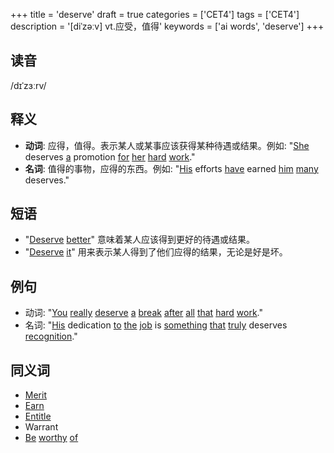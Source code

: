 +++
title = 'deserve'
draft = true
categories = ['CET4']
tags = ['CET4']
description = '[diˈzəːv] vt.应受，值得'
keywords = ['ai words', 'deserve']
+++

## 读音
/dɪˈzɜːrv/

## 释义
- **动词**: 应得，值得。表示某人或某事应该获得某种待遇或结果。例如: "[She](/zh/post/she/) deserves [a](/zh/post/a/) promotion [for](/zh/post/for/) [her](/zh/post/her/) [hard](/zh/post/hard/) [work](/zh/post/work/)."
- **名词**: 值得的事物，应得的东西。例如: "[His](/zh/post/his/) efforts [have](/zh/post/have/) earned [him](/zh/post/him/) [many](/zh/post/many/) deserves."

## 短语
- "[Deserve](/zh/post/deserve/) [better](/zh/post/better/)" 意味着某人应该得到更好的待遇或结果。
- "[Deserve](/zh/post/deserve/) [it](/zh/post/it/)" 用来表示某人得到了他们应得的结果，无论是好是坏。

## 例句
- 动词: "[You](/zh/post/you/) [really](/zh/post/really/) [deserve](/zh/post/deserve/) [a](/zh/post/a/) [break](/zh/post/break/) [after](/zh/post/after/) [all](/zh/post/all/) [that](/zh/post/that/) [hard](/zh/post/hard/) [work](/zh/post/work/)."
- 名词: "[His](/zh/post/his/) dedication [to](/zh/post/to/) [the](/zh/post/the/) [job](/zh/post/job/) is [something](/zh/post/something/) [that](/zh/post/that/) [truly](/zh/post/truly/) deserves [recognition](/zh/post/recognition/)."

## 同义词
- [Merit](/zh/post/merit/)
- [Earn](/zh/post/earn/)
- [Entitle](/zh/post/entitle/)
- Warrant
- [Be](/zh/post/be/) [worthy](/zh/post/worthy/) [of](/zh/post/of/)
